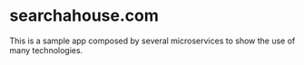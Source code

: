 # searchahouse.com
This is a sample app composed by several microservices to show the use of many technologies. 

